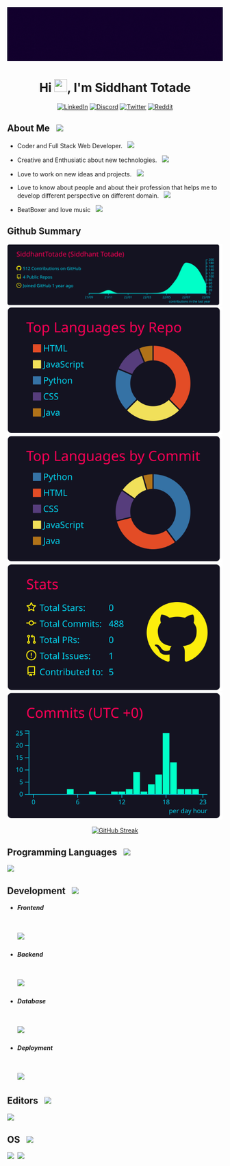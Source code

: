 <div align="center"> 
  <img src="https://github.com/SiddhantTotade/SiddhantTotade/blob/main/UniQue%20in%20ME%2C%20UniQue%20I%20AM.gif"> 
</div>

<h1 align="center">Hi <img src="https://user-images.githubusercontent.com/39955420/147578264-bae0526c-028a-49d2-8af8-d08bb4edbd2a.gif" height="30" width="30">, I'm Siddhant Totade </h1>

<div align="center">
  
[![LinkedIn](https://img.shields.io/badge/linkedin-%230077B5.svg?style=for-the-badge&logo=linkedin&logoColor=white)](https://www.linkedin.com/in/siddhant-totade-0969351b8/)  [![Discord](https://img.shields.io/badge/%3CServer%3E-%237289DA.svg?style=for-the-badge&logo=discord&logoColor=white)](https://discord.com/users/455511818190979072)  [![Twitter](https://img.shields.io/badge/Twitter-%231DA1F2.svg?style=for-the-badge&logo=Twitter&logoColor=white)](https://twitter.com/Siddhan81961130)  [![Reddit](https://img.shields.io/badge/Reddit-FF4500?style=for-the-badge&logo=reddit&logoColor=white)](https://www.reddit.com/user/coldplay_1994)
  
</div>

## About Me &nbsp; <img src="https://user-images.githubusercontent.com/80762775/188285964-2e1367a0-36eb-468a-8687-46e9e2a00d14.png" height="60">

* Coder and Full Stack Web Developer. &nbsp; <img src="https://user-images.githubusercontent.com/80762775/188285271-b8210d6f-5b66-45a8-9290-14d091d8180c.png" height="25">

* Creative and Enthusiatic about new technologies. &nbsp; <img src="https://user-images.githubusercontent.com/80762775/188285572-ecac154d-1320-46b4-ae30-6661f8094926.png" height="25">

* Love to work on new ideas and projects. &nbsp; <img src="https://user-images.githubusercontent.com/80762775/188285663-929ad4d1-6dc3-44d5-b157-da2b7339750c.png" height="28">

* Love to know about people and about their profession that helps me to develop different perspective on different domain. &nbsp; <img src="https://user-images.githubusercontent.com/80762775/188285777-df45c5bf-9c0d-462d-b839-df9c4e5b01dd.png" height="28">

* BeatBoxer and love music &nbsp; <img src="https://user-images.githubusercontent.com/80762775/188285849-4932ae19-731d-4f40-ad7b-28d5879f790a.png" height="28">

## Github Summary
<div align="center">
  
[![image](https://github.com/SiddhantTotade/SiddhantTotade/blob/main/profile-summary-card-output/2077/0-profile-details.svg)](https://github.com/vn7n24fzkq/github-profile-summary-cards)
[![image](https://github.com/SiddhantTotade/SiddhantTotade/blob/main/profile-summary-card-output/2077/1-repos-per-language.svg)](https://github.com/vn7n24fzkq/github-profile-summary-cards) [![image](https://github.com/SiddhantTotade/SiddhantTotade/blob/main/profile-summary-card-output/2077/2-most-commit-language.svg)](https://github.com/vn7n24fzkq/github-profile-summary-cards)
[![image](https://github.com/SiddhantTotade/SiddhantTotade/blob/main/profile-summary-card-output/2077/3-stats.svg)](https://github.com/vn7n24fzkq/github-profile-summary-cards) [![image](https://github.com/SiddhantTotade/SiddhantTotade/blob/main/profile-summary-card-output/2077/4-productive-time.svg)](https://github.com/vn7n24fzkq/github-profile-summary-cards)

[![GitHub Streak](https://github-readme-streak-stats.herokuapp.com/?user=SiddhantTotade&background=141321&ring=ed0950&fire=ed0950&currStreakNum=fffb00&sideNums=8103ff&currStreakLabel=fffb00&sideLabels=00fc0d&border=141321&stroke=00a0fc&dates=ffffff)](https://git.io/streak-stats)
  
</div>

## Programming Languages &nbsp; <img src="https://user-images.githubusercontent.com/80762775/188300871-e5a651dc-5686-4130-9cde-91ccf099de95.png" height="25">

<img src="https://skillicons.dev/icons?i=c,cpp,java,python" height="35"/>

## Development &nbsp; <img src="https://user-images.githubusercontent.com/80762775/188300932-782b8461-34be-42c3-a2aa-1df9ab8e5b10.png" height="25">

  * ***Frontend*** 
     # <img src="https://skillicons.dev/icons?i=html,css,js,bootstrap,react,jquery" height="35"/>

  * ***Backend***
     # <img src="https://skillicons.dev/icons?i=django,php,nodejs" height="35"/>

  * ***Database***
     # <img src="https://skillicons.dev/icons?i=mysql,sqlite,mongodb" height="35"/>
     
  * ***Deployment***
     # <img src="https://skillicons.dev/icons?i=heroku,netlify,github,firebase" height="35"/>

## Editors &nbsp; <img src="https://user-images.githubusercontent.com/80762775/188301014-bdb27d4c-945c-4cee-872b-41035372986d.png" height="25">

<img src="https://skillicons.dev/icons?i=vscode,vim,bash" height="35"/>

## OS &nbsp; <img src="https://user-images.githubusercontent.com/80762775/188301066-71f97fd4-c87a-4e5e-bf94-50df74ec7ebd.png" height="25">

<img src="https://user-images.githubusercontent.com/80762775/188300577-57f18d99-033e-4d84-bd83-6b71d9852336.png" height="35"> &nbsp;<img src="https://skillicons.dev/icons?i=linux" height="35"/>

<div align="center">

</div>
